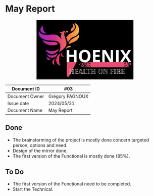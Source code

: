 # May Report

<center>
<img src="../img/Logo.png"
alt="logo"/>
</center>

| Document ID | #03 |
|---|---|
| Document Owner | Grégory PAGNOUX |
| Issue date | 2024/05/31 |
| Document Name | May Report |

## Done

- The brainstorming of the project is mostly done concern targeted person, options and need.
- Design of the mirror done.
- The first version of the Functional is mostly done (85%).

## To Do

- The first version of the Functional need to be completed.
- Start the Technical.
